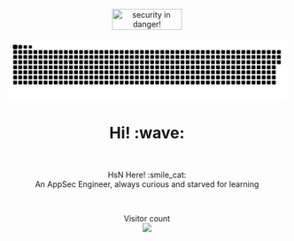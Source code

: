 <p align="center">
 <img src="https://camo.githubusercontent.com/014107399e721c63a71a35afc126b0777165704d5e2b1c754db43088c23dbbff/68747470733a2f2f6d65646961322e67697068792e636f6d2f6d656469612f303737693641554c43586330464b546a39732f67697068792e6769663f6369643d6563663035653437626539363130693776706663743364333470706868723337337832676a326671333835767775656a267269643d67697068792e6769662663743d67" width="50%" height="42%"  title="security in danger!">
</p>
<p align="center"> <a href=#><img src="contributions.svg"></a></p>
<h1 align='center'> Hi! :wave:</h1><br>
<p align='center'>
HsN Here! :smile_cat:<br>
An AppSec Engineer, always curious and starved for learning
</p><br>
<p align="center"> Visitor count<br> <img src="https://svgur.com/i/pnL.svg" /> </p>
